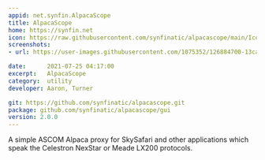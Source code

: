 ```yaml
---
appid: net.synfin.AlpacaScope
title: AlpacaScope
home: https://synfin.net
icon: https://raw.githubusercontent.com/synfinatic/alpacascope/main/Icon.png
screenshots:
- url: https://user-images.githubusercontent.com/1075352/126884700-13caa5e7-fca7-4fc2-8c1e-33dad1ca353d.png

date:      2021-07-25 04:17:00
excerpt:   AlpacaScope
category:  utility
developer: Aaron, Turner

git: https://github.com/synfinatic/alpacascope.git
package: github.com/synfinatic/alpacascope/gui
version: 2.0.0
---
```


A simple ASCOM Alpaca proxy for SkySafari and other applications which speak the Celestron NexStar or Meade LX200 protocols.


